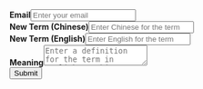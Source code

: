 <div id="contrib-md">
    <form action="https://app.99inbound.com/api/e/IDgc13DI" method="POST" target="_blank">
        <b>Email</b><input type="email" name="email" placeholder="Enter your email"><br>
        <b>New Term (Chinese)</b><input type="text" name="english" placeholder="Enter Chinese for the term"><br>
        <b>New Term (English)</b><input type="text" name="chinese" placeholder="Enter English for the term"><br>
        <b>Meaning</b><textarea name="meaning" placeholder="Enter a definition for the term in English or Chinese"></textarea><br>
        <input style="position: absolute; left: -5000px;" type="checkbox" name="awesome_lavendar_waved_dolphin" value="1" tabindex="-1" autocomplete="no">
        <button type="submit">Submit</button>
    </form>
</div>